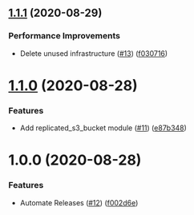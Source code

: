 ## [1.1.1](https://github.com/AlexisNava/terraform_modules/compare/v1.1.0...v1.1.1) (2020-08-29)


### Performance Improvements

* Delete unused infrastructure ([#13](https://github.com/AlexisNava/terraform_modules/issues/13)) ([f030716](https://github.com/AlexisNava/terraform_modules/commit/f030716f82bfd2d3817fd2c51b1e2a8564424d6a))

# [1.1.0](https://github.com/AlexisNava/terraform_modules/compare/v1.0.0...v1.1.0) (2020-08-28)


### Features

* Add replicated_s3_bucket module ([#11](https://github.com/AlexisNava/terraform_modules/issues/11)) ([e87b348](https://github.com/AlexisNava/terraform_modules/commit/e87b348fd7b463edd2834f53f23f358dca142a48))

# 1.0.0 (2020-08-28)


### Features

* Automate Releases ([#12](https://github.com/AlexisNava/terraform_modules/issues/12)) ([f002d6e](https://github.com/AlexisNava/terraform_modules/commit/f002d6ecef7df7cf469c63032f10e79e12e4a5b4))
